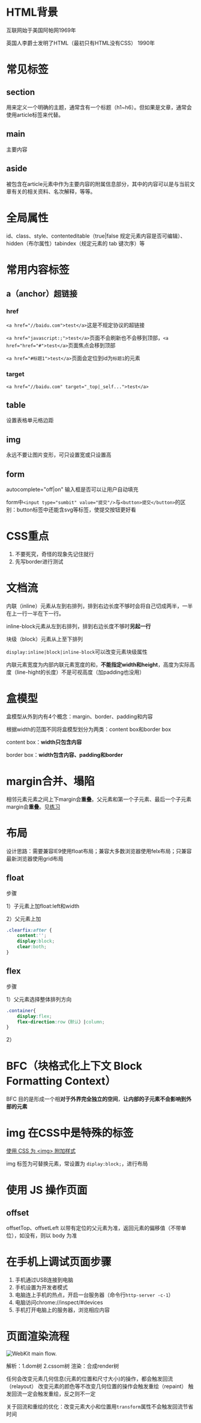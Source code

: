 # HTML背景

互联网始于美国阿帕网1969年

英国人李爵士发明了HTML（最初只有HTML没有CSS） 1990年

# 常见标签

## section

用来定义一个明确的主题，通常含有一个标题（h1~h6）。但如果是文章，通常会使用article标签来代替。

## main

主要内容

## aside

被包含在article元素中作为主要内容的附属信息部分，其中的内容可以是与当前文章有关的相关资料、名次解释，等等。

# 全局属性

id、class、style、contenteditable（true|false 规定元素内容是否可编辑）、hidden（布尔属性）tabindex（规定元素的 tab 键次序）等

# 常用内容标签

## a（anchor）超链接

### href

`<a href="//baidu.com">test</a>`这是不规定协议的超链接

`<a href="javascript:;">test</a>`页面不会刷新也不会移到顶部，`<a href="href="#">test</a>`页面焦点会移到顶部

`<a href="#标题1">test</a>`页面会定位到id为`标题1`的元素

### target

`<a href="//baidu.com" target="_top|_self...">test</a>`

## table

设置表格单元格边距

## img

永远不要让图片变形，可只设置宽或只设置高

## form

autocomplete="off|on" 输入框是否可以让用户自动填充

form中`<input type="sumbit" value="提交"/>`与`<button>提交</button>`的区别：button标签中还能含svg等标签，使提交按钮更好看

# CSS重点

1. 不要死究，奇怪的现象先记住就行
2. 先写border进行测试



# 文档流

内联（inline）元素从左到右排列，排到右边长度不够时会将自己切成两半，一半在上一行一半在下一行。

inline-block元素从左到右排列，排到右边长度不够时**另起一行**

块级（block）元素从上至下排列

`display:inline|block|inline-block`可以改变元素块级属性

内联元素宽度为内部内联元素宽度的和，**不能指定width和height**，高度为实际高度（line-hight的长度）不是可视高度（加padding也没用）

# 盒模型

盒模型从外到内有4个概念：margin、border、padding和内容

根据width的范围不同将盒模型划分为两类：content box和border box

content box：**width只包含内容**

border box：**width包含内容、padding和border**

# margin合并、塌陷

相邻元素元素之间上下margin会**重叠**。父元素和第一个子元素、最后一个子元素margin会**重叠**。见[练习](CSS练习/margin合并.html)

# 布局

设计思路：需要兼容IE9使用float布局；兼容大多数浏览器使用felx布局；只兼容最新浏览器使用grid布局

## float

步骤

1）子元素上加float:left和width

2）父元素上加

```css
.clearfix:after {
    content:'';
    display:block;
    clear:both;
}
```



## flex

步骤

1）父元素选择整体排列方向

```css
.container{
    display:flex;
    flex-direction:row（默认）|column;
}

```

2）



# BFC（块格式化上下文 Block Formatting Context）



BFC 目的是形成一个相**对于外界完全独立的空间**，**让内部的子元素不会影响到外部的元素**







# img 在CSS中是特殊的标签

[使用 CSS 为 \<img> 附加样式](https://developer.mozilla.org/zh-CN/docs/Web/HTML/Element/img#使用_css_为__附加样式)

img 标签为可替换元素，常设置为 `diplay:block;`，进行布局



# 使用 JS  操作页面

## offset

offsetTop、offsetLeft 以带有定位的父元素为准，返回元素的偏移值（不带单位），如没有，则以 body 为准



# 在手机上调试页面步骤

1. 手机通过USB连接到电脑
2. 手机设置为开发者模式
3. 电脑连上手机的热点，开启一台服务器（命令行`http-server -c-1`）
4. 电脑访问chrome://inspect/#devices
5. 手机打开电脑上的服务器，浏览相应内容



# 页面渲染流程

![WebKit main flow.](https://web-dev.imgix.net/image/T4FyVKpzu4WKF1kBNvXepbi08t52/S9TJhnMX1cu1vrYuQRqM.png?auto=format)

解析：1.dom树 2.cssom树
渲染：合成render树

任何会改变元素几何信息(元素的位置和尺寸大小)的操作，都会触发回流（relayout）
改变元素的颜色等不改变几何位置的操作会触发重绘（repaint）
触发回流一定会触发重绘，反之则不一定

关于回流和重绘的优化：改变元素大小和位置用`transform`属性不会触发回流节省时间